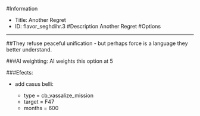#Information
 - Title: Another Regret
 - ID: flavor_seghdihr.3
#Description
Another Regret
#Options

___
##They refuse peaceful unification - but perhaps force is a language they better understand.

###AI weighting:
AI weights this option at 5


###Efects:<ul><li>add casus belli:</li><ul><li>type = cb_vassalize_mission</li><li>target = F47</li><li>months = 600</li></ul></ul>
